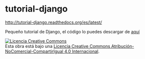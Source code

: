 # tutorial-django

http://tutorial-django.readthedocs.org/es/latest/

Pequeño tutorial de Django, el código lo puedes descargar de [aquí](https://github.com/snicoper/tutorial-django-code)

<a rel="license" href="http://creativecommons.org/licenses/by-nc-sa/4.0/"><img alt="Licencia Creative Commons" style="border-width:0" src="https://i.creativecommons.org/l/by-nc-sa/4.0/88x31.png" /></a><br />Esta obra está bajo una <a rel="license" href="http://creativecommons.org/licenses/by-nc-sa/4.0/">Licencia Creative Commons Atribución-NoComercial-CompartirIgual 4.0 Internacional</a>.
